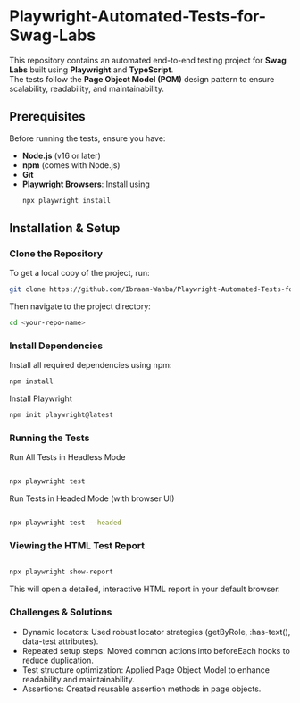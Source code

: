 # Playwright-Automated-Tests-for-Swag-Labs

This repository contains an automated end-to-end testing project for **Swag Labs** built using **Playwright** and **TypeScript**.  
The tests follow the **Page Object Model (POM)** design pattern to ensure scalability, readability, and maintainability.

## Prerequisites
Before running the tests, ensure you have:
- **Node.js** (v16 or later)
- **npm** (comes with Node.js)
- **Git** 
- **Playwright Browsers**: Install using  
  ```bash
  npx playwright install

## Installation & Setup

###  Clone the Repository
To get a local copy of the project, run:
```bash
git clone https://github.com/Ibraam-Wahba/Playwright-Automated-Tests-for-Swag-Labs
```
Then navigate to the project directory:
```bash
cd <your-repo-name>
```

### Install Dependencies

Install all required dependencies using npm:
```bash
npm install
```
Install Playwright 
```bash
npm init playwright@latest
```
### Running the Tests
Run All Tests in Headless Mode
```bash

npx playwright test
```
Run Tests in Headed Mode (with browser UI)
```bash

npx playwright test --headed

```
### Viewing the HTML Test Report

```bash

npx playwright show-report

```
This will open a detailed, interactive HTML report in your default browser.

### Challenges & Solutions

- Dynamic locators: Used robust locator strategies (getByRole, :has-text(), data-test attributes).
- Repeated setup steps: Moved common actions into beforeEach hooks to reduce duplication.
- Test structure optimization: Applied Page Object Model to enhance readability and maintainability.
- Assertions: Created reusable assertion methods in page objects.
